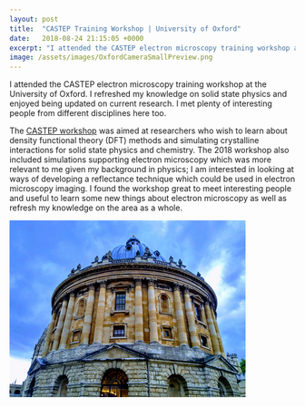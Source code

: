 ```yaml
---
layout: post
title:  "CASTEP Training Workshop | University of Oxford"
date:   2018-08-24 21:15:05 +0000
excerpt: "I attended the CASTEP electron microscopy training workshop at the University of Oxford. I refreshed my knowledge on solid state physics and enjoyed being updated on current research. I met plenty of interesting people from different disciplines here too."
image: /assets/images/OxfordCameraSmallPreview.png
---
```

I attended the CASTEP electron microscopy training workshop at the University of Oxford. I refreshed my knowledge on solid state physics and enjoyed being updated on current research. I met plenty of interesting people from different disciplines here too.

The [CASTEP workshop][castep-link] was aimed at researchers who wish to learn about density functional theory (DFT) methods and simulating crystalline interactions for solid state physics and chemistry. The 2018 workshop also included simulations supporting electron microscopy which was more relevant to me given my background in physics; I am interested in looking at ways of developing a reflectance technique which could be used in electron microscopy imaging. I found the workshop great to meet interesting people and useful to learn some new things about electron microscopy as well as refresh my knowledge on the area as a whole.
 


![Quick snap of Radcliffe Camera I took during the group quiz.](/assets/images/OxfordCameraSmall.png)






[castep-link]: http://www.castep.org/CASTEP/CASTEP




